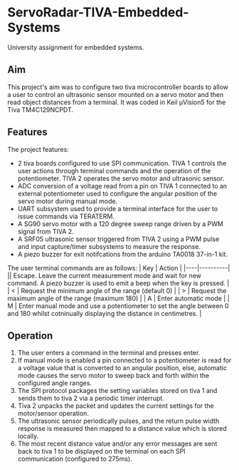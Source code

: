 # ServoRadar-TIVA-Embedded-Systems
University assignment for embedded systems.

## Aim

This project's aim was to configure two tiva microcontroller boards to allow a user to control an ultrasonic sensor mounted on a servo motor and then read object distances from a terminal. 
It was coded in Keil µVision5 for the Tiva TM4C129NCPDT.

## Features

The project features:
-  2 tiva boards configured to use SPI communication. TIVA 1 controls the user actions through terminal commands and the operation of the potentiometer. TIVA 2 operates the servo motor and ultrasonic sensor.
-  ADC conversion of a voltage read from a pin on TIVA 1 connected to an external potentiometer used to configure the angular position of the servo motor during manual mode.
-  UART subsystem used to provide a terminal interface for the user to issue commands via TERATERM.
-  A SG90 servo motor with a 120 degree sweep range driven by a PWM signal from TIVA 2.
-  A SRF05 ultrasonic sensor triggered from TIVA 2 using a PWM pulse and input capture/timer subsystems to measure the response.
-  A piezo buzzer for exit notifcations from the arduino TA0018 37-in-1 kit.

The user terminal commands are as follows:
| Key | Action |
|----|----------|
|<esc>| Escape. Leave the current measurement mode and wait for new command. A piezo buzzer is used to emit a beep when the <ESC> key is pressed. |
| < | Request the minimum angle of the range (default 0) |
| > | Request the maximum angle of the range (maximum 180) |
| A | Enter automatic mode |
| M | Enter manual mode and use a potentiometer to set the angle between 0 and 180 whilst cotninually displaying the distance in centimetres. |

## Operation

1. The user enters a command in the terminal and presses enter.
2. If manual mode is enabled a pin connected to a potentiometer is read for a voltage value that is converted to an angular position, else, automatic mode causes the servo motor to sweep back and forth within the configured angle ranges.
3. The SPI protocol packages the setting variables stored on tiva 1 and sends them to tiva 2 via a periodic timer interrupt.
4. Tiva 2 unpacks the packet and updates the current settings for the motor/sensor operation.
5. The ultrasonic sensor periodically pulses, and the return pulse width response is measured then mapped to a distance value which is stored locally.
6. The most recent distance value and/or any error messages are sent back to tiva 1 to be displayed on the terminal on each SPI communication (configured to 275ms).
